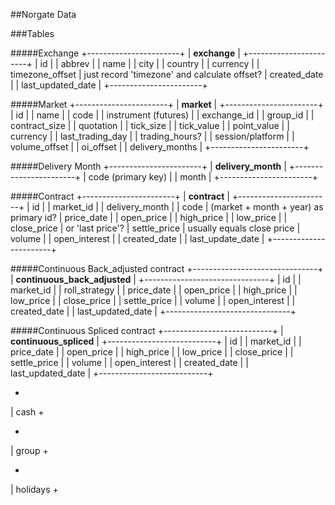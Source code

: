 ##Norgate Data

###Tables

#####Exchange
+-----------------------+
| **exchange**          |
+-----------------------+
| id                    |
| abbrev                |
| name                  |
| city                  |
| country               |
| currency              |
| timezone_offset       | just record 'timezone' and calculate offset?
| created_date          |
| last_updated_date     |
+-----------------------+

#####Market
+-----------------------+
| **market**            |
+-----------------------+
| id                    |
| name                  |
| code                  |
| instrument (futures)  |
| exchange_id           |
| group_id              |
| contract_size         |
| quotation             |
| tick_size             |
| tick_value            |
| point_value           |
| currency              |
| last_trading_day      |
| trading_hours?        |
| session/platform      |
| volume_offset         |
| oi_offset             |
| delivery_months       |
+-----------------------+

#####Delivery Month
+-----------------------+
| **delivery_month**    |
+-----------------------+
| code (primary key)    |
| month                 |
+-----------------------+

#####Contract
+-----------------------+
| **contract**          |
+-----------------------+
| id                    |
| market_id             |
| delivery_month        |
| code                  | (market + month + year) as primary id?
| price_date            |
| open_price            |
| high_price            |
| low_price             |
| close_price           | or 'last price'?
| settle_price          | usually equals close price
| volume                |
| open_interest         |
| created_date          |
| last_update_date      |
+-----------------------+

#####Continuous Back_adjusted contract
+-------------------------------+
| **continuous_back_adjusted**  |
+-------------------------------+
| id                            |
| market_id                     |
| roll_strategy                 |
| price_date                    |
| open_price                    |
| high_price                    |
| low_price                     |
| close_price                   |
| settle_price                  |
| volume                        |
| open_interest                 |
| created_date                  |
| last_updated_date             |
+-------------------------------+

#####Continuous Spliced contract
+---------------------------+
| **continuous_spliced**    |
+---------------------------+
| id                        |
| market_id                 |
| price_date                |
| open_price                |
| high_price                |
| low_price                 |
| close_price               |
| settle_price              |
| volume                    |
| open_interest             |
| created_date              |
| last_updated_date         |
+---------------------------+

+
| cash
+

+
| group
+

+
| holidays
+
